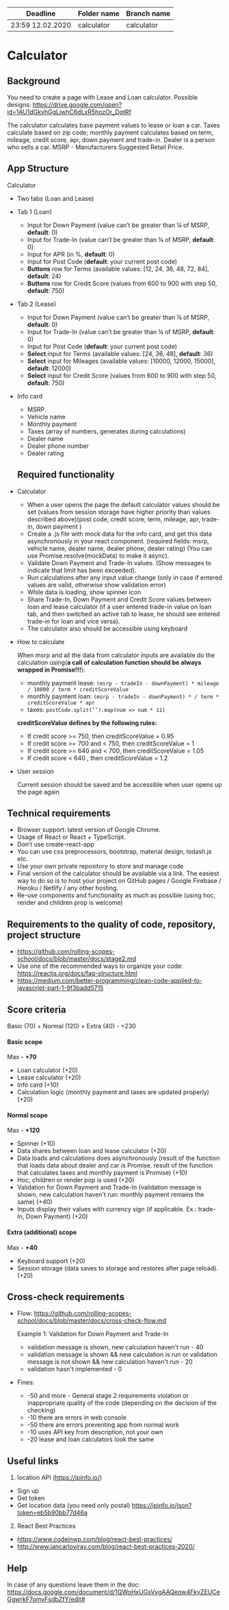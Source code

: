 | Deadline  | Folder name | Branch name |
|-----------|-------------|-------------|
| 23:59 12.02.2020 | calculator | calculator |

# Calculator

## Background

You need to create a page with Lease and Loan calculator. Possible designs: https://drive.google.com/open?id=1AU1dGkvhGgLiwhC6dLxR5hozOr_DotRf

The calculator calculates base payment values to lease or loan a car. Taxes calculate based on zip code; monthly payment calculates based on term, mileage, credit score, apr, down payment and trade-in. Dealer is a person who sells a car. MSRP - Manufacturers Suggested Retail Price.

## App Structure

Calculator
- Two tabs (Loan and Lease)
- Tab 1 (Loan)
  - Input for Down Payment (value can’t be greater than ¼ of MSRP, **default**: 0)
  - Input for Trade-In (value can’t be greater than ¼ of MSRP, **default**: 0)
  - Input for APR (in %, **default**: 0)
  - Input for Post Code (**default**: your current post code)
  - **Buttons** row for Terms (available values: [12, 24, 36, 48, 72, 84], **default**: 24)
  - **Buttons** row for Credit Score (values from 600 to 900 with step 50, **default**: 750)
- Tab 2 (Lease)
  - Input for Down Payment (value can’t be greater than ¼ of MSRP, **default**: 0)
  - Input for Trade-In (value can’t be greater than ¼ of MSRP, **default**: 0)
  - Input for Post Code (**default**: your current post code)
  - **Select** input for Terms (available values: [24, 36, 48], **default**: 36)
  - **Select** input for Mileages (available values: [10000, 12000, 15000], **default**: 12000)
  - **Select** input for Credit Score (values from 600 to 900 with step 50, **default**: 750)
- Info card
  - MSRP
  - Vehicle name
  - Monthly payment
  - Taxes (array of numbers, generates during calculations)
  - Dealer name
  - Dealer phone number
  - Dealer rating
  
  ## Required functionality
  
- Calculator
  - When a user opens the page the default calculator values should be set (values from session storage have higher priority than values described above)(post code, credit score, term, mileage, apr, trade-in, down payment )
  - Create a .js file with mock data for the info card, and get this data asynchronously in your react component. (required fields: msrp, vehicle name, dealer name, dealer phone, dealer rating) (You can use Promise.resolve(mockData) to make it async).
  - Validate Down Payment and Trade-In values. (Show messages to indicate that limit has been exceeded).
  - Run calculations after any input value change (only in case if entered values are valid, otherwise show validation error)
  - While data is loading, show spinner icon
  - Share Trade-In, Down Payment and Credit Score values between loan and lease calculator (if a user entered trade-in value on loan tab, and then switched an active tab to lease, he should see entered trade-in for loan and vice versa).
  - The calculator also should be accessible using keyboard
- How to calculate

  When msrp and all the data from calculator inputs are available do the calculation using(**a call of calculation function should be always wrapped in Promise!!!**):
  - monthly payment lease: ```(msrp - tradeIn - downPayment) * mileage / 10000 / term * creditScoreValue```
  - monthly payment loan: ```(msrp - tradeIn - downPayment) * / term * creditScoreValue * apr```
  - taxes: ```postCode.split(‘’).map(num => num * 11)```
  
  **creditScoreValue defines by the following rules:**
  - If credit score >= 750, then creditScoreValue = 0.95
  - If credit score >= 700 and < 750, then creditScoreValue = 1
  - If credit score >= 640 and < 700, then creditScoreValue = 1.05
  - If credit score < 640 , then creditScoreValue = 1.2

- User session

  Current session should be saved and be accessible when user opens up the page again

## Technical requirements
- Browser support: latest version of Google Chrome.
- Usage of React or React + TypeScript.
- Don’t use create-react-app 
- You can use css preprocessors, bootstrap, material design, lodash.js etc.
- Use your own private repository to store and manage code
- Final version of the calculator should be available via a link. The easiest way to do so is to host your project on GitHub pages / Google Firebase / Heroku / Netlify / any other hosting.
- Re-use components and functionality as much as possible (using hoc, render and children prop is welcome)

## Requirements to the quality of code, repository, project structure
- https://github.com/rolling-scopes-school/docs/blob/master/docs/stage2.md
- Use one of the recommended ways to organize your code: https://reactjs.org/docs/faq-structure.html 
- https://medium.com/better-programming/clean-code-applied-to-javascript-part-1-9f3badd5715

## Score criteria

Basic (70) + Normal (120) + Extra (40) - +230

#### Basic scope
Max - **+70**

 - Loan calculator (+20)
 - Lease calculator (+20)
 - Info card (+10)
 - Calculation logic (monthly payment and taxes are updated properly) (+20)

#### Normal scope
Max - **+120**

 - Spinner (+10)
 - Data shares between loan and lease calculator (+20)
 - Data loads and calculations does asynchronously (result of the function that loads data about dealer and car is Promise. result of the function that calculates taxes and monthly payment is Promise) (+10)
 - Hoc, children or render pop is used (+20)
 - Validation for Down Payment and Trade-In (validation message is shown, new calculation haven't run: monthly payment remains the same) (+40)
 - Inputs display their values with currency sign (if applicable. Ex.: trade-In, Down Payment) (+20)

#### Extra (additional) scope
Max - **+40**

 - Keyboard support (+20)
 - Session storage (data saves to storage and restores after page reload). (+20)

## Cross-check requirements
 - Flow: https://github.com/rolling-scopes-school/docs/blob/master/docs/cross-check-flow.md
 
    Example 1: Validation for Down Payment and Trade-In
      - validation message is shown, new calculation haven't run - 40
      - validation message is shown && new calculation is run or validation message is not shown && new calculation haven't run - 20
      - validation hasn't implemented - 0
  
  
 - Fines:
    - -50 and more - General stage 2 requirements violation or inappropriate quality of the code (depending on the decision of the checking)
    - -10 there are errors in web console
    - -50 there are errors preventing app from normal work
    - -10 uses API key from description, not your own
    - -20 lease and loan calculators look the same

## Useful links
1) location API (https://ipinfo.io/)
 - Sign up
 - Get token
 - Get location data (you need only postal) https://ipinfo.io/json?token=eb5b90bb77d46a
 
2) React Best Practices
 - https://www.codeinwp.com/blog/react-best-practices/
 - http://www.jancarloviray.com/blog/react-best-practices-2020/
 
 
 ## Help
 
 In case of any questions leave them in the doc: https://docs.google.com/document/d/1QWoHxUGsVvgAAQeow4FkyZEUCeGgwrkF7omvFsdbZfY/edit#
